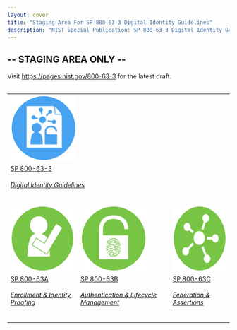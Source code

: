 ```yaml
---
layout: cover
title: "Staging Area For SP 800-63-3 Digital Identity Guidelines"
description: "NIST Special Publication: SP 800-63-3 Digital Identity Guidelines"
---
```

<section class="home home-title" markdown="1">

# -- STAGING AREA ONLY --

Visit <https://pages.nist.gov/800-63-3> for the latest draft.  <br><br>


</section>
<section class="home home-about" markdown="1">
<div class="section-container" markdown="1">

<table class="authors text-center">
  <tr>
  <td colspan="3"><a href="sp800-63-3.html"><img src="assets/63.png" alt="SP 800-63-3" width="150px" height="150px"></a>
  </td></tr>
  <tr><td colspan="3"><a href="sp800-63-3.html">SP 800-63-3<br><h6>Digital Identity Guidelines</h6></a></td></tr>

  <tr>
    <td><a href="sp800-63a.html"><img src="assets/63a.png" alt="SP 800-63A" width="150px" height="150px"></a></td>
    <td><a href="sp800-63b.html"><img src="assets/63b.png" alt="SP 800-63B" width="150px" height="150px"></a></td>
    <td><a href="sp800-63c.html"><img src="assets/63c.png" alt="SP 800-63C" width="150px" height="150px"></a></td>
  </tr>
  <tr>
    <td><a href="sp800-63a.html">SP 800-63A<br><h6>Enrollment & Identity Proofing</h6></a></td>
    <td><a href="sp800-63b.html">SP 800-63B<br><h6>Authentication & Lifecycle Management</h6></a></td>
    <td><a href="sp800-63c.html">SP 800-63C<br><h6>Federation & Assertions</h6></a></td>
  </tr>
</table>

</div>

</section>
